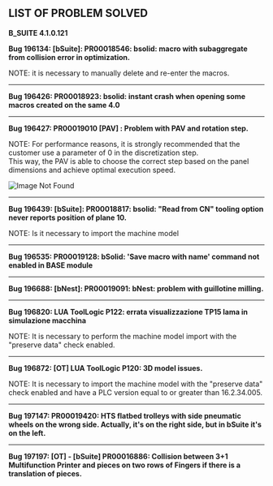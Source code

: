 **LIST OF PROBLEM SOLVED**
-----------------------------------------------------------------------------------------
**B_SUITE 4.1.0.121**

**Bug 196134: [bSuite]: PR00018546: bsolid: macro with subaggregate from collision error in optimization.**  

NOTE: it is necessary to manually delete and re-enter the macros.

***

**Bug 196426: PR00018923: bsolid: instant crash when opening some macros created on the same 4.0**  

***

**Bug 196427: PR00019010 [PAV] : Problem with PAV and rotation step.**<br>

NOTE: For performance reasons, it is strongly recommended that the customer use a parameter of 0 in the discretization step.  
This way, the PAV is able to choose the correct step based on the panel dimensions and achieve optimal execution speed.  

![Image Not Found](Image/Aspose.Words.e2c3cee3-53df-4b7a-addd-d7c5f876f6df.005.png) 

***

**Bug 196439: [bSuite]: PR00018817: bsolid: "Read from CN" tooling option never reports position of plane 10.**  

NOTE: Is it necessary to import the machine model

***

**Bug 196535: PR00019128: bSolid: 'Save macro with name' command not enabled in BASE module**  

***

**Bug 196688: [bNest]: PR00019091: bNest: problem with guillotine milling.**  

***

**Bug 196820: LUA ToolLogic P122: errata visualizzazione TP15 lama in simulazione macchina**  

NOTE: It is necessary to perform the machine model import with the "preserve data" check enabled.

***

**Bug 196872: [OT] LUA ToolLogic P120: 3D model issues.**  

NOTE: It is necessary to import the machine model with the "preserve data" check enabled and have a PLC version equal to or greater than 16.2.34.005.

***

**Bug 197147: PR00019420: HTS flatbed trolleys with side pneumatic wheels on the wrong side. Actually, it's on the right side, but in bSuite it's on the left.**  

***

**Bug 197197: [OT] - [bSuite] PR00016886: Collision between 3+1 Multifunction Printer and pieces on two rows of Fingers if there is a translation of pieces.**  
